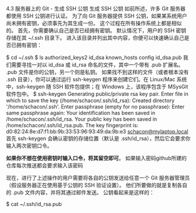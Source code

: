 4.3 服务器上的 Git - 生成 SSH 公钥
生成 SSH 公钥
如前所述，许多 Git 服务器都使用 SSH 公钥进行认证。 为了向 Git 服务器提供 SSH 公钥，如果某系统用户尚未拥有密钥，必须事先为其生成一份。 这个过程在所有操作系统上都是相似的。 首先，你需要确认自己是否已经拥有密钥。 默认情况下，用户的 SSH 密钥存储在其 ~/.ssh 目录下。 进入该目录并列出其中内容，你便可以快速确认自己是否已拥有密钥：

$ cd ~/.ssh
$ ls
authorized_keys2  id_dsa       known_hosts
config            id_dsa.pub
我们需要寻找一对以 id_dsa 或 id_rsa 命名的文件，其中一个带有 .pub 扩展名。 .pub 文件是你的公钥，另一个则是私钥。 如果找不到这样的文件（或者根本没有 .ssh 目录），你可以通过运行 ssh-keygen 程序来创建它们。在 Linux/Mac 系统中，ssh-keygen 随 SSH 软件包提供；在 Windows 上，该程序包含于 MSysGit 软件包中。
$ ssh-keygen
Generating public/private rsa key pair.
Enter file in which to save the key (/home/schacon/.ssh/id_rsa):
Created directory '/home/schacon/.ssh'.
Enter passphrase (empty for no passphrase):
Enter same passphrase again:
Your identification has been saved in /home/schacon/.ssh/id_rsa.
Your public key has been saved in /home/schacon/.ssh/id_rsa.pub.
The key fingerprint is:
d0:82:24:8e:d7:f1:bb:9b:33:53:96:93:49:da:9b:e3 schacon@mylaptop.local
首先 ssh-keygen 会确认密钥的存储位置（默认是 .ssh/id_rsa），然后它会要求你输入两次密钥口令。

****如果你不想在使用密钥时输入口令，将其留空即可****。  如果输入密码github所建的仓库每次推送都会要求输入该密码

现在，进行了上述操作的用户需要将各自的公钥发送给任意一个 Git 服务器管理员（假设服务器正在使用基于公钥的 SSH 验证设置）。 他们所要做的就是复制各自的 .pub 文件内容，并将其通过邮件发送。 公钥看起来是这样的：

$ cat ~/.ssh/id_rsa.pub